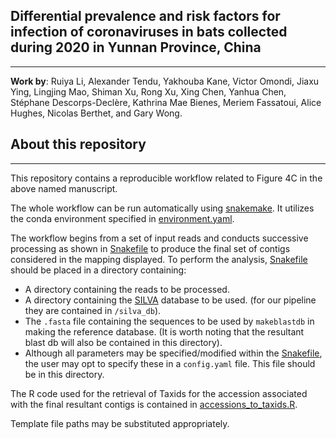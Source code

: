 ## Differential prevalence and risk factors for infection of coronaviruses in bats collected during 2020 in Yunnan Province, China
***
**Work by**: Ruiya Li, Alexander Tendu, Yakhouba Kane, Victor Omondi, Jiaxu Ying, Lingjing Mao, Shiman Xu, Rong Xu, Xing Chen, Yanhua Chen, Stéphane Descorps-Declère, Kathrina Mae Bienes, Meriem Fassatoui, Alice Hughes, Nicolas Berthet, and Gary Wong.

## About this repository
***
This repository contains a reproducible workflow related to Figure 4C in the above named manuscript.

The whole workflow can be run automatically using [snakemake](https://snakemake.readthedocs.io/en/stable/). It utilizes the conda environment specified in [environment.yaml](environment.yaml).

The workflow begins from a set of input reads and conducts successive processing as shown in [Snakefile](Snakefile) to produce the final set of contigs considered in the mapping displayed.
To perform the analysis, [Snakefile](Snakefile) should be placed in a directory containing:

- A directory containing the reads to be processed.
- A directory containing the [SILVA](https://www.arb-silva.de/) database to be used. (for our pipeline they are contained in `/silva_db`).
- The `.fasta` file containing the sequences to be used by `makeblastdb` in making the reference database. (It is worth noting that the resultant blast db will also be contained in this directory).
- Although all parameters may be specified/modified within the [Snakefile](Snakefile), the user may opt to specify these in a `config.yaml` file. This file should be in this directory.


The R code used for the retrieval of Taxids for the accession associated with the final resultant contigs is contained in [accessions_to_taxids.R](accessions_to_taxids.R).

Template file paths may be substituted appropriately.
